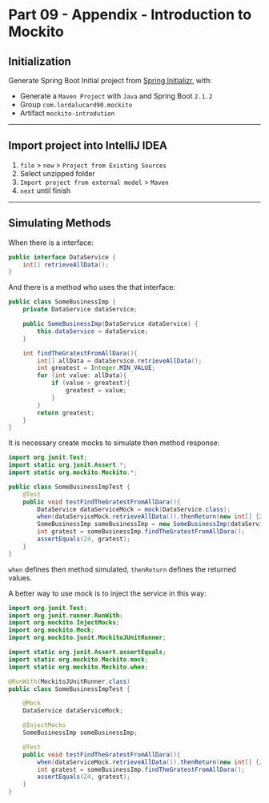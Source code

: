 # Part 09 - Appendix - Introduction to Mockito

## Initialization

Generate Spring Boot Initial project from [Spring Initializr](https://start.spring.io/), with:
- Generate a `Maven Project` with `Java` and Spring Boot `2.1.2`
- Group `com.lordalucard90.mockito`
- Artifact `mockito-introdution`

---

## Import project into IntelliJ IDEA

1. `file` > `new` > `Project from Existing Sources`
2. Select unzipped folder
3. `Import project from external model` > `Maven`
4. `next` until finish

---

## Simulating Methods

When there is a interface:

```java
public interface DataService {
    int[] retrieveAllData();
}
```
And there is a method who uses the that interface:

```java
public class SomeBusinessImp {
    private DataService dataService;

    public SomeBusinessImp(DataService dataService) {
        this.dataService = dataService;
    }

    int findTheGratestFromAllDara(){
        int[] allData = dataService.retrieveAllData();
        int greatest = Integer.MIN_VALUE;
        for (int value: allData){
            if (value > greatest){
                greatest = value;
            }
        }
        return greatest;
    }
}
```

It is necessary create mocks to simulate then method response:

```java
import org.junit.Test;
import static org.junit.Assert.*;
import static org.mockito.Mockito.*;

public class SomeBusinessImpTest {
    @Test
    public void testFindTheGratestFromAllDara(){
        DataService dataServiceMock = mock(DataService.class);
        when(dataServiceMock.retrieveAllData()).thenReturn(new int[] {24, 15, 3});
        SomeBusinessImp someBusinessImp = new SomeBusinessImp(dataServiceMock);
        int gratest = someBusinessImp.findTheGratestFromAllDara();
        assertEquals(24, gratest);
    }
}
```

`when` defines then method simulated, `thenReturn` defines the returned values.

A better way to use mock is to inject the service in this way:

```java
import org.junit.Test;
import org.junit.runner.RunWith;
import org.mockito.InjectMocks;
import org.mockito.Mock;
import org.mockito.junit.MockitoJUnitRunner;

import static org.junit.Assert.assertEquals;
import static org.mockito.Mockito.mock;
import static org.mockito.Mockito.when;

@RunWith(MockitoJUnitRunner.class)
public class SomeBusinessImpTest {

    @Mock
    DataService dataServiceMock;

    @InjectMocks
    SomeBusinessImp someBusinessImp;

    @Test
    public void testFindTheGratestFromAllDara(){
        when(dataServiceMock.retrieveAllData()).thenReturn(new int[] {24, 15, 3});
        int gratest = someBusinessImp.findTheGratestFromAllDara();
        assertEquals(24, gratest);
    }
}
```
